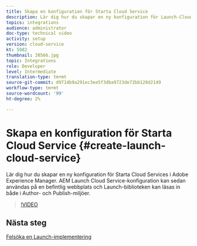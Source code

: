 ```yaml
---
title: Skapa en konfiguration för Starta Cloud Service
description: Lär dig hur du skapar en ny konfiguration för Launch-Cloud Services. Konfigurationen av Launch-Cloud Servicen kan sedan användas på en befintlig webbplats och Launch-biblioteken kan läsas in både i författarmiljön och i publiceringsmiljön.
topics: integrations
audience: administrator
doc-type: technical video
activity: setup
version: cloud-service
kt: 5982
thumbnail: 38566.jpg
topic: Integrations
role: Developer
level: Intermediate
translation-type: tm+mt
source-git-commit: d9714b9a291ec3ee5f3dba9723de72bb120d2149
workflow-type: tm+mt
source-wordcount: '99'
ht-degree: 2%

---
```



# Skapa en konfiguration för Starta Cloud Service {#create-launch-cloud-service}

Lär dig hur du skapar en ny konfiguration för Starta Cloud Services i Adobe Experience Manager. AEM Launch Cloud Service-konfiguration kan sedan användas på en befintlig webbplats och Launch-biblioteken kan läsas in både i Author- och Publish-miljöer.

>[!VIDEO](https://video.tv.adobe.com/v/38566?quality=12&learn=on)

## Nästa steg

[Felsöka en Launch-implementering](debug-launch-implementation.md)

